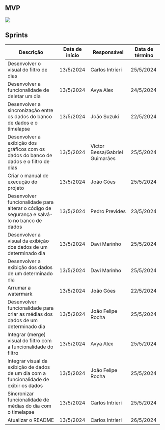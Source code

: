 ## MVP

<img src="./mvp-sprint-3.gif">

## Sprints

| Descrição | Data de início | Responsável | Data de término
|-----------|--|--|--|
| Desenvolver o visual do filtro de dias | 13/5/2024 | Carlos Intrieri | 25/5/2024
| Desenvolver a funcionalidade de deletar um dia | 13/5/2024 | Avya Alex | 24/5/2024
| Desenvolver a sincronização entre os dados do banco de dados e o timelapse | 13/5/2024 | João Suzuki | 22/5/2024
| Desenvolver a exibição dos gráficos com os dados do banco de dados e o filtro de dias| 13/5/2024 | Victor Bessa/Gabriel Guimarães | 25/5/2024
| Criar o manual de execução do projeto | 13/5/2024 | João Góes | 25/5/2024
| Desenvolver funcionalidade para alterar o código de segurança e salvá-lo no banco de dados | 13/5/2024 | Pedro Prevides | 23/5/2024
| Desenvolver a visual da exibição dos dados de um determinado dia | 13/5/2024 | Davi Marinho | 25/5/2024
| Desenvolver a exibição dos dados de um determinado dia | 13/5/2024 | Davi Marinho | 25/5/2024
| Arrumar a watermark | 13/5/2024 | João Góes | 22/5/2024
| Desenvolver funcionalidade para criar as médias dos dados de um determinado dia| 13/5/2024 | João Felipe Rocha | 25/5/2024
| Integrar (merge) visual do filtro com a funcionalidade do filtro | 13/5/2024 | Avya Alex | 25/5/2024
| Integrar visual da exibição de dados de um dia com a funcionalidade de exibir os dados | 13/5/2024 | João Felipe Rocha | 25/5/2024
| Sincronizar funcionalidade de médias do dia com o timelapse | 13/5/2024 | Carlos Intrieri | 25/5/2024
| Atualizar o README | 13/5/2024 | Carlos Intrieri | 26/5/2024